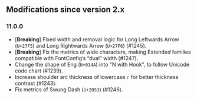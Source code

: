 ## Modifications since version 2.x

### 11.0.0

 * \[**Breaking**\] Fixed width and removal logic for Long Leftwards Arrow (`U+27F5`) and Long Rightwards Arrow (`U+27F6`) (#1245).
 * \[**Breaking**\] Fix the metrics of wide characters, making Extended families compatible with FontConfig’s “dual” width (#1247).
 * Change the shape of Eng (`U+014A`) into "N with Hook", to follow Unicode code chart (#1239).
 * Increase shoulder arc thickness of lowercase `r` for better thickness contrast (#1243).
 * Fix metrics of Swung Dash (`U+2053`) (#1246).

